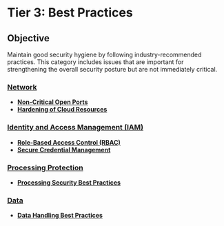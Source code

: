 # Tier 3: Best Practices

## Objective
Maintain good security hygiene by following industry-recommended practices. This category includes issues that are important for strengthening the overall security posture but are not immediately critical.

### [Network](../network/non-critical-open-ports.md)
- **[Non-Critical Open Ports](../network/non-critical-open-ports.md)**
- **[Hardening of Cloud Resources](../network/hardening-of-cloud-resources.md)**

### [Identity and Access Management (IAM)](../identity-and-access-management/rbac.md)
- **[Role-Based Access Control (RBAC)](../identity-and-access-management/rbac.md)**
- **[Secure Credential Management](../identity-and-access-management/secure-credential-management.md)**

### [Processing Protection](../processing-protection/processing-security-best-practices.md)
- **[Processing Security Best Practices](../processing-protection/processing-security-best-practices.md)**

### [Data](../data/data-handling-best-practices.md)
- **[Data Handling Best Practices](../data/data-handling-best-practices.md)**
